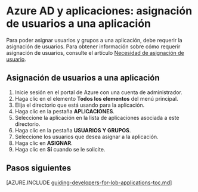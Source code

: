 <properties
	pageTitle="Azure AD y aplicaciones: asignación de usuarios a una aplicación | Microsoft Azure"
	description="Cómo implementar la asignación de usuarios para aplicaciones de Azure."
	services="active-directory"
	documentationCenter=""
	authors="IHenkel"
	manager="stevenpo"
	editor=""/>

<tags
	ms.service="active-directory"
	ms.workload="identity"
	ms.tgt_pltfrm="na"
	ms.devlang="na"
	ms.topic="article"
	ms.date="10/09/2015"
	ms.author="inhenk"/>

# Azure AD y aplicaciones: asignación de usuarios a una aplicación
Para poder asignar usuarios y grupos a una aplicación, debe requerir la asignación de usuarios. Para obtener información sobre cómo requerir asignación de usuarios, consulte el artículo [Necesidad de asignación de usuario](active-directory-applications-guiding-developers-requiring-user-assignment.md).

## Asignación de usuarios a una aplicación
1. Inicie sesión en el portal de Azure con una cuenta de administrador.
2. Haga clic en el elemento **Todos los elementos** del menú principal.
3. Elija el directorio que está usando para la aplicación.
4. Haga clic en la pestaña **APLICACIONES**.
5. Seleccione la aplicación en la lista de aplicaciones asociada a este directorio.
6. Haga clic en la pestaña **USUARIOS Y GRUPOS**.
8. Seleccione los usuarios que desea asignar a la aplicación.
9. Haga clic en **ASIGNAR**.
10. Haga clic en **Sí** cuando se le solicite.

## Pasos siguientes
[AZURE.INCLUDE [guiding-developers-for-lob-applications-toc.md](../../includes/active-directory-applications-guiding-developers-for-lob-applications-toc.md)]

<!---HONumber=Oct15_HO3-->